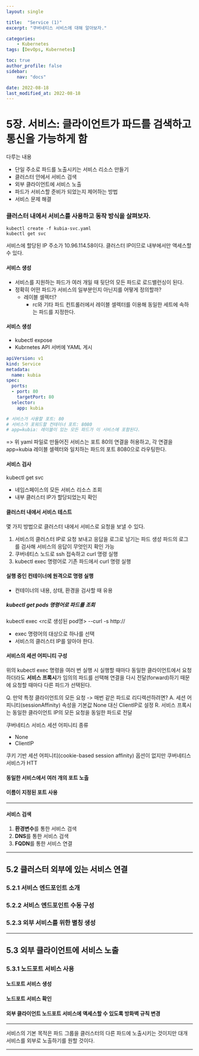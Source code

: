 ```yaml
---
layout: single

title:  "Service (1)"
excerpt: "쿠버네티스 서비스에 대해 알아보자."

categories:
    - Kubernetes
tags: [DevOps, Kubernetes]

toc: true
author_profile: false
sidebar:
    nav: "docs"

date: 2022-08-18
last_modified_at: 2022-08-18
---
```


# 5장. 서비스: 클라이언트가 파드를 검색하고 통신을 가능하게 함

다루는 내용
- 단일 주소로 파드를 노출시키는 서비스 리소스 만들기
- 클러스터 안에서 서비스 검색
- 외부 클라이언트에 서비스 노출
- 파드가 서비스할 준비가 되었는지 제어하는 방법
- 서비스 문제 해결

### 클러스터 내에서 서비스를 사용하고 동작 방식을 살펴보자.
``` shell
kubectl create -f kubia-svc.yaml
kubectl get svc
```

서비스에 할당된 IP 주소가 10.96.114.58이다.
클러스터 IP이므로 내부에서만 액세스할 수 있다.

#### 서비스 생성
- 서비스를 지원하는 파드가 여러 개일 때 뒷단의 모든 파드로 로드밸런싱이 된다.
- 정확히 어떤 파드가 서비스의 일부분인지 아닌지를 어떻게 정의할까?
  - 레이블 셀렉터? 
    - rc와 기타 파드 컨트롤러에서 레이블 셀렉터를 이용해 동일한 세트에 속하는 파드를 지정한다.

#### 서비스 생성
- kubectl expose
- Kubrnetes API 서버에 YAML 게시

``` yaml
apiVersion: v1
kind: Service
metadata:
  name: kubia
spec:
  ports:
  - port: 80
    targetPort: 80
  selector:
    app: kubia

# 서비스가 사용할 포트: 80
# 서비스가 포워드할 컨테이너 포트: 8080
# app=kubia: 레이블이 있는 모든 파드가 이 서비스에 포함된다.
```
=> 위 yaml 파일로 만들어진 서비스는 포트 80의 연결을 허용하고,
각 연결을 app=kubia 레이블 셀렉터와 일치하는 파드의 포트 8080으로 라우팅한다.


#### 서비스 검사
kubectl get svc
- 네임스페이스의 모든 서비스 리소스 조회
- 내부 클러스터 IP가 할당되었는지 확인 

#### 클러스터 내에서 서비스 테스트
몇 가지 방법으로 클러스터 내에서 서비스로 요청을 보낼 수 있다.
1. 서비스의 클러스터 IP로 요청 보내고 응답을 로그로 남기는 파드 생성
   파드의 로그를 검사해 서비스의 응답이 무엇인지 확인 가능
2. 쿠버네티스 노드로 ssh 접속하고 curl 명령 실행
3. kubectl exec 명령어로 기존 파드에서 curl 명령 실행

#### 실행 중인 컨테이너에 원격으로 명령 실행
- 컨테이너의 내용, 상태, 환경을 검사할 때 유용

##### kubectl get pods 명령어로 파드를 조회
kubectl exec <rc로 생성된 pod명> --curl -s http://<ClusterIP>
- exec 명령어의 대상으로 하나를 선택
- 서비스의 클러스터 IP를 알아야 한다.


#### 서비스의 세션 어피니티 구성
위의 kubectl exec 명령을 여러 번 실행 시
실행할 때마다 동일한 클라이언트에서 요청하더라도 **서비스 프록시**가 
임의의 파드를 선택해 연결을 다시 전달(forward)하기 때문에 요청할 때마다 다른 파드가 선택된다.

Q. 만약 특정 클라이언트의 모든 요청 -> 매번 같은 파드로 리디렉션하려면?
A. 세션 어피니티(sessionAffinity) 속성을 기본값 None 대신 ClientIP로 설정
R. 서비스 프록시는 동일한 클라이언트 IP의 모든 요청을 동일한 파드로 전달

쿠버네티스 서비스 세션 어피니티 종류
- None
- ClientIP

쿠키 기반 세션 어피니티(cookie-based session affinity) 옵션이 없지만
쿠버네티스 서비스가 HTT

#### 동일한 서비스에서 여러 개의 포트 노출

#### 이름이 지정된 포트 사용

---

#### 서비스 검색
1. **환경변수**를 통한 서비스 검색
2. **DNS**를 통한 서비스 검색
3. **FQDN**를 통한 서비스 연결

---

## 5.2 클러스터 외부에 있는 서비스 연결
### 5.2.1 서비스 엔드포인트 소개
### 5.2.2 서비스 엔드포인트 수동 구성
### 5.2.3 외부 서비스를 위한 별칭 생성

---

## 5.3 외부 클라이언트에 서비스 노출
### 5.3.1 노드포트 서비스 사용
#### 노드포트 서비스 생성
#### 노드포트 서비스 확인
#### 외부 클라이언트 노드포트 서비스에 액세스할 수 있도록 방화벽 규칙 변경

---





서비스의 기본 목적은 파드 그룹을 클러스터의 다른 파드에 노출시키는 것이지만
대개 서비스를 외부로 노출하기를 원할 것이다.


---





